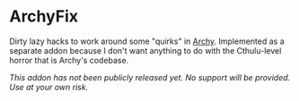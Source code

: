 ArchyFix
========

Dirty lazy hacks to work around some "quirks" in [Archy](http://www.wowace.com/addons/archy/). Implemented as a separate addon because I don't want anything to do with the Cthulu-level horror that is Archy's codebase.

*This addon has not been publicly released yet. No support will be provided. Use at your own risk.*

